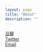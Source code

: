 ```yaml
---
layout: page
title: "About"
description: ""
---
```

[豆瓣](http://www.douban.com/people/xatest/)  
[Twitter](https://twitter.com/xatest)  
[Email](mailto:xatest@gmail.com)
